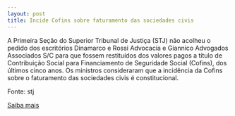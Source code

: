 ```yaml
---
layout: post
title: Incide Cofins sobre faturamento das sociedades civis
---
```

<p>A Primeira Seção do Superior Tribunal de Justiça (STJ) não acolheu o pedido dos escritórios Dinamarco e Rossi Advocacia e Giannico Advogados Associados S/C para que fossem restituídos dos valores pagos a título de Contribuição Social para Financiamento de Seguridade Social (Cofins), dos últimos cinco anos. Os ministros consideraram que a incidência da Cofins sobre o faturamento das sociedades civis é constitucional.</p><p>Fonte: stj</p><p><a href="http://www.stj.jus.br/portal_stj/publicacao/engine.wsp?tmp.area=398&tmp.texto=92289" target="_blank">Saiba mais </a></p>
